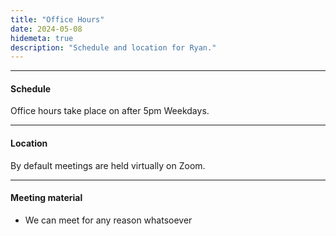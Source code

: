 ```yaml
---
title: "Office Hours"
date: 2024-05-08
hidemeta: true
description: "Schedule and location for Ryan."
---
```


--- 
#### Schedule

Office hours take place on after 5pm Weekdays.

---

#### Location

By default meetings are held virtually on Zoom.

---

#### Meeting material

+ We can meet for any reason whatsoever